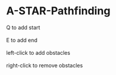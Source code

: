 # A-STAR-Pathfinding

Q to add start<br /><br />
E to add end<br /><br />
left-click to add obstacles<br /><br />
right-click to remove obstacles<br /><br />
